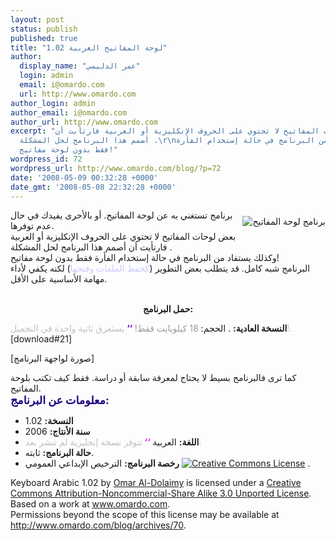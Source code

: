 ```yaml
---
layout: post
status: publish
published: true
title: "لوحة المفاتيح العربية 1.02"
author:
  display_name: "عمر الدليمي"
  login: admin
  email: i@omardo.com
  url: http://www.omardo.com
author_login: admin
author_email: i@omardo.com
author_url: http://www.omardo.com
excerpt: "بعض لوحات المفاتيح لا تحتوي على الحروف الإنكليزية أو العربية فارتأيت أن
  أصمم هذا البرنامج لحل المشكلة .\r\nوكذلك يستفاد من البرنامج في حالة إستخدام الفأرة
  فقط بدون لوحة مفاتيح!"
wordpress_id: 72
wordpress_url: http://www.omardo.com/blog/?p=72
date: '2008-05-09 00:32:28 +0000'
date_gmt: '2008-05-08 22:32:28 +0000'
---
```

<p><img style="float: right; margin-top: 10px; margin-bottom: 10px; margin-left: 10px;" src="http://www.omardo.com/blog/wp-content/uploads/ar-keyboard.jpg" alt="برنامج لوحة المفاتيح" />برنامج تستغني به عن لوحة المفاتيح. أو بالأحرى يفيدك في حال عدم توفرها.<br />
بعض لوحات المفاتيح لا تحتوي على الحروف الإنكليزية أو العربية فارتأيت أن أصمم هذا البرنامج لحل المشكلة .<br />
وكذلك يستفاد من البرنامج في حالة إستخدام الفأرة فقط بدون لوحة مفاتيح!<br />
البرنامج شبه كامل. قد يتطلب بعض التطوير (<span style="color: #ccccff;">كحفظ الملفات وفتحها</span>) لكنه يكفي لأداء مهامة الأساسية على الأقل.<br />
<!--more--><br />
<span style="font-size: 1.5em;"><strong> </strong></span></p>
<p style="text-align: center;"><strong>حمل البرنامج:</strong></p>
<p><strong></strong></p>
<p><strong>النسخة العادية:</strong> . الحجم:<span style="color: #999999;"> 18 كيلوبايت فقط! </span><span style="color: #6600cc;"><strong>‘‘</strong></span> <span style="color: #c0c0c0;">يستغرق ثانية واحدة في التحميل!.</span><br />
[download#21]</p>
<div>[صورة لواجهة البرنامج]</div>
<div><img src="http://www.omardo.com/blog/wp-content/uploads/ar-keyboard-screenshot.jpg" alt="" /></div>
<p>كما ترى فالبرنامج بسيط لا يحتاج لمعرفة سابقة أو دراسة. فقط كيف تكتب بلوحة المفاتيح.<br />
<span style="color: #1e0180;"><span style="font-size: 1.25em;"><strong>معلومات عن البرنامج:</strong></span></span></p>
<ul>
<li><strong>النسخة:</strong> 1.02</li>
<li><strong>سنة الأنتاج:</strong> 2006</li>
<li><strong>اللغة:</strong> العربية <span style="color: #ff00ff;"><strong>‘‘</strong></span> <span style="color: #c0c0c0;">تتوفر نسخة إنجليزية لم تنشر بعد.</span></li>
<li><strong>حالة البرنامج:</strong> ثابته.</li>
<li><strong>رخصة البرنامج:</strong> الترخيص الإبداعي العمومي <a rel="license" href="http://creativecommons.org/licenses/by-nc-sa/3.0/"><img style="border-width: 0pt;" src="http://i.creativecommons.org/l/by-nc-sa/3.0/80x15.png" alt="Creative Commons License" /></a> .</li>
</ul>
<div><span>Keyboard Arabic 1.02</span> by <a rel="cc:attributionURL" href="http://www.omardo.com">Omar Al-Dolaimy</a> is licensed under a <a rel="license" href="http://creativecommons.org/licenses/by-nc-sa/3.0/">Creative Commons Attribution-Noncommercial-Share Alike 3.0 Unported License</a>.<br />
Based on a work at <a rel="dc:source" href="http://www.omardo.com/blog/archives/70">www.omardo.com</a>.<br />
Permissions beyond the scope of this license may be available at <a rel="cc:morePermissions" href="http://www.omardo.com/blog/archives/70">http://www.omardo.com/blog/archives/70</a>.</div>
